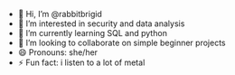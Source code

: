 - 👋 Hi, I’m @rabbitbrigid
- 👀 I’m interested in security and data analysis
- 🌱 I’m currently learning SQL and python
- 💞️ I’m looking to collaborate on simple beginner projects
- 😄 Pronouns: she/her
- ⚡ Fun fact: i listen to a lot of metal

<!---
rabbitbrigid/rabbitbrigid is a ✨ special ✨ repository because its `README.md` (this file) appears on your GitHub profile.
You can click the Preview link to take a look at your changes.
--->
